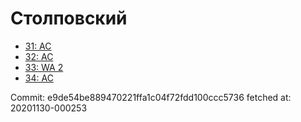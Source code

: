 # Столповский
- [31: AC](31.md)
- [32: AC](32.md)
- [33: WA 2](33.md)
- [34: AC](34.md)

Commit: e9de54be889470221ffa1c04f72fdd100ccc5736
 fetched at: 20201130-000253
